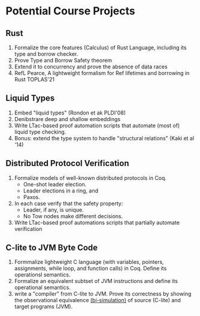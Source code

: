 # Potential Course Projects

## Rust

1. Formalize the core features (Calculus) of Rust Language, including its type and borrow checker.
2. Prove Type and Borrow Safety theorem
3. Extend it to concurrency and prove the absence of data races
4. RefL Pearce, A lightweight formalism for Ref lifetimes and borrowing in Rust TOPLAS'21

## Liquid Types

<!-- https://goto.ucsd.edu/~rjhala/liquid/liquid_types.pdf -->

1. Embed "liquid types" (Rondon et ak PLDI'08)
2. Denibstrare deep and shallow embeddings
3. Write LTac-based proof automation scripts that automate (most of) liquid type checking.
4. Bonus: extend the type system to handle "structural relations" (Kaki et al '14)

## Distributed Protocol Verification

1. Formalize models of well-known distributed protocols in Coq.
   - One-shot leader election.
   - Leader elections in a ring, and
   - Paxos.
2. In each case verify that the safety property:
   - Leader, if any, is unique.
   - No Tow nodes make different decisions.
3. Write LTac-based proof automations scripts that partially automate verification

## C-lite to JVM Byte Code
1. Formmalize lightweight C language (with variables, pointers, assignments, while loop, and function calls) in Coq. Define its operationsl semantics.
2. Formalize an equivalent subtset of JVM instructions and define its operational semantics.
3. write a "compiler" from C-lite to JVM. Prove its correctness by showing the observational equivalence [(bi-simulation)](https://en.wikipedia.org/wiki/Bisimulation) of source (C-lite) and target programs (JVM).

